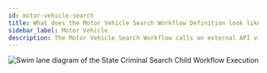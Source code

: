 ```yaml
---
id: motor-vehicle-search
title: What does the Motor Vehicle Search Workflow Definition look like?
sidebar_label: Motor Vehicle
description: The Motor Vehicle Search Workflow calls an external API via an Activity Execution and returns the results.
---
```


<!--SNIPSTART background-checks-motor-vehicle-workflow-definition-->
<!--SNIPEND-->

![Swim lane diagram of the State Criminal Search Child Workflow Execution](/diagrams/background-checks/motor-vehicle-search-flow.svg)
